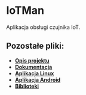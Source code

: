 # IoTMan
Aplikacja obsługi czujnika IoT.

## Pozostałe pliki:

* **[Opis projektu](https://github.com/AdamStudies-PWR/ProjektZespolowyPWR/tree/master)**
* **[Dokumentacja](https://github.com/AdamStudies-PWR/ProjektZespolowyPWR/tree/Dokumentacja)**
* **[Aplikacja Linux](https://github.com/AdamStudies-PWR/ProjektZespolowyPWR/tree/Linux)**
* **[Aplikacja Android](https://github.com/AdamStudies-PWR/ProjektZespolowyPWR/tree/Android)**
* **[Biblioteki](https://github.com/AdamStudies-PWR/ProjektZespolowyPWR/tree/Libraries)**
